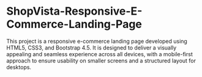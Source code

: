 # ShopVista-Responsive-E-Commerce-Landing-Page
This project is a responsive e-commerce landing page developed using HTML5, CSS3, and Bootstrap 4.5. It is designed to deliver a visually appealing and seamless experience across all devices, with a mobile-first approach to ensure usability on smaller screens and a structured layout for desktops.

